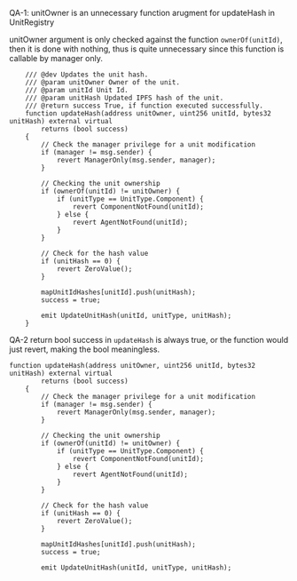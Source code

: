 QA-1: unitOwner is an unnecessary function arugment for updateHash in UnitRegistry

unitOwner argument is only checked against the function `ownerOf(unitId)`, then it is done with nothing, thus is quite unnecessary since this function is callable by manager only.

```solidity
    /// @dev Updates the unit hash.
    /// @param unitOwner Owner of the unit.
    /// @param unitId Unit Id.
    /// @param unitHash Updated IPFS hash of the unit.
    /// @return success True, if function executed successfully.
    function updateHash(address unitOwner, uint256 unitId, bytes32 unitHash) external virtual
        returns (bool success)
    {
        // Check the manager privilege for a unit modification
        if (manager != msg.sender) {
            revert ManagerOnly(msg.sender, manager);
        }

        // Checking the unit ownership
        if (ownerOf(unitId) != unitOwner) {
            if (unitType == UnitType.Component) {
                revert ComponentNotFound(unitId);
            } else {
                revert AgentNotFound(unitId);
            }
        }

        // Check for the hash value
        if (unitHash == 0) {
            revert ZeroValue();
        }

        mapUnitIdHashes[unitId].push(unitHash);
        success = true;

        emit UpdateUnitHash(unitId, unitType, unitHash);
    }
```


QA-2 return bool success in `updateHash` is always true, or the function would just revert, making the bool meaningless.

```solidity    
function updateHash(address unitOwner, uint256 unitId, bytes32 unitHash) external virtual
        returns (bool success)
    {
        // Check the manager privilege for a unit modification
        if (manager != msg.sender) {
            revert ManagerOnly(msg.sender, manager);
        }

        // Checking the unit ownership
        if (ownerOf(unitId) != unitOwner) {
            if (unitType == UnitType.Component) {
                revert ComponentNotFound(unitId);
            } else {
                revert AgentNotFound(unitId);
            }
        }

        // Check for the hash value
        if (unitHash == 0) {
            revert ZeroValue();
        }

        mapUnitIdHashes[unitId].push(unitHash);
        success = true;

        emit UpdateUnitHash(unitId, unitType, unitHash);
```